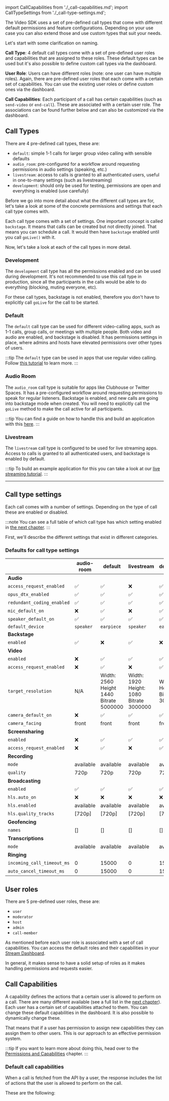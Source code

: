 import CallCapabilities from './\_call-capabilities.md';
import CallTypeSettings from './\_call-type-settings.md';

The Video SDK uses a set of pre-defined call types that come with different default permissions and feature configurations.
Depending on your use case you can also extend those and use custom types that suit your needs.

Let's start with some clarification on naming.

**Call Type**: 4 default call types come with a set of pre-defined user roles
and capabilities that are assigned to these roles. These default types can be used but it's
also possible to define custom call types via the dashboard.

**User Role**: Users can have different roles (note: one user can have multiple roles).
Again, there are pre-defined user roles that each come with a certain set of capabilities. You can
use the existing user roles or define custom ones via the dashboard.

**Call Capabilities**: Each participant of a call has certain capabilities (such as `send-video` or `end-call`).
These are associated with a certain user role. The associations can be found further below and can also be customized
via the dashboard.

## Call Types

There are 4 pre-defined call types, these are:

- `default`: simple 1-1 calls for larger group video calling with sensible defaults
- `audio_room`: pre-configured for a workflow around requesting permissions in audio settings (speaking, etc.)
- `livestream`: access to calls is granted to all authenticated users, useful in one-to-many settings (such as livestreaming)
- `development`: should only be used for testing, permissions are open and everything is enabled (use carefully)

Before we go into more detail about what the different call types are for, let's take a look at some
of the concrete permissions and settings that each call type comes with.

Each call type comes with a set of settings. One important concept is called `backstage`. It
means that calls can be created but not directly joined. That means you can schedule a call. It would
then have `backstage` enabled until you call `goLive()` with it.

Now, let's take a look at each of the call types in more detail.

### Development

The `development` call type has all the permissions enabled and can be used during development. It's not recommended to use this call type in production, since all the participants in the calls would be able to do everything (blocking, muting everyone, etc).

For these call types, backstage is not enabled, therefore you don't have to explicitly call `goLive` for the call to be started.

### Default

The `default` call type can be used for different video-calling apps, such as 1-1 calls, group calls, or meetings with multiple people. Both video and audio are enabled, and backstage is disabled. It has permissions settings in place, where admins and hosts have elevated permissions over other types of users.

:::tip
The `default` type can be used in apps that use regular video calling. Follow [this tutorial](../../tutorials/video-calling) to learn more.
:::

### Audio Room

The `audio_room` call type is suitable for apps like Clubhouse or Twitter Spaces. It has a pre-configured workflow around requesting permissions to speak for regular listeners. Backstage is enabled, and new calls are going into backstage mode when created. You will need to explicitly call the `goLive` method to make the call active for all participants.

:::tip
You can find a guide on how to handle this and build an application with this [here](../../tutorials/audio-room).
:::

### Livestream

The `livestream` call type is configured to be used for live streaming apps. Access to calls is granted to all authenticated users, and backstage is enabled by default.

:::tip
To build an example application for this you can take a look at our [live streaming tutorial](../../tutorials/livestream).
:::

---

## Call type settings

Each call comes with a number of settings. Depending on the type of call these are enabled or disabled.

:::note
You can see a full table of which call type has which setting enabled in [the next chapter](#defaults-for-call-type-settings).
:::

First, we'll describe the different settings that exist in different categories.

<CallTypeSettings />

### Defaults for call type settings

|                            | audio-room | default                                            | livestream                                         | development                                       |
| -------------------------- | ---------- | -------------------------------------------------- | -------------------------------------------------- | ------------------------------------------------- |
| **Audio**                  |            |                                                    |                                                    |                                                   |
| `access_request_enabled`   | ✅         | ✅                                                 | ❌                                                 | ✅                                                |
| `opus_dtx_enabled`         | ✅         | ✅                                                 | ✅                                                 | ✅                                                |
| `redundant_coding_enabled` | ✅         | ✅                                                 | ✅                                                 | ✅                                                |
| `mic_default_on`           | ❌         | ✅                                                 | ❌                                                 | ✅                                                |
| `speaker_default_on`       | ✅         | ✅                                                 | ✅                                                 | ✅                                                |
| `default_device`           | `speaker`  | `earpiece`                                         | `speaker`                                          | `earpiece`                                        |
| **Backstage**              |            |                                                    |                                                    |                                                   |
| `enabled`                  | ✅         | ❌                                                 | ✅                                                 | ❌                                                |
| **Video**                  |            |                                                    |                                                    |                                                   |
| `enabled`                  | ❌         | ✅                                                 | ✅                                                 | ✅                                                |
| `access_request_enabled`   | ❌         | ✅                                                 | ❌                                                 | ✅                                                |
| `target_resolution`        | N/A        | Width: 2560<br /> Height 1440<br />Bitrate 5000000 | Width: 1920<br />Height: 1080<br />Bitrate 3000000 | Width: 1920<br />Height 1080<br />Bitrate 3000000 |
| `camera_default_on`        | ❌         | ✅                                                 | ✅                                                 | ✅                                                |
| `camera_facing`            | front      | front                                              | front                                              | front                                             |
| **Screensharing**          |            |                                                    |                                                    |                                                   |
| `enabled`                  | ❌         | ✅                                                 | ✅                                                 | ✅                                                |
| `access_request_enabled`   | ❌         | ✅                                                 | ❌                                                 | ✅                                                |
| **Recording**              |            |                                                    |                                                    |                                                   |
| `mode`                     | available  | available                                          | available                                          | available                                         |
| `quality`                  | 720p       | 720p                                               | 720p                                               | 720p                                              |
| **Broadcasting**           |            |                                                    |                                                    |                                                   |
| `enabled`                  | ✅         | ✅                                                 | ✅                                                 | ✅                                                |
| `hls.auto_on`              | ❌         | ❌                                                 | ❌                                                 | ❌                                                |
| `hls.enabled`              | available  | available                                          | available                                          | available                                         |
| `hls.quality_tracks`       | [720p]     | [720p]                                             | [720p]                                             | [720p]                                            |
| **Geofencing**             |            |                                                    |                                                    |                                                   |
| `names`                    | []         | []                                                 | []                                                 | []                                                |
| **Transcriptions**         |            |                                                    |                                                    |                                                   |
| `mode`                     | available  | available                                          | available                                          | available                                         |
| **Ringing**                |            |                                                    |                                                    |                                                   |
| `incoming_call_timeout_ms` | 0          | 15000                                              | 0                                                  | 15000                                             |
| `auto_cancel_timeout_ms`   | 0          | 15000                                              | 0                                                  | 15000                                             |

## User roles

There are 5 pre-defined user roles, these are:

- `user`
- `moderator`
- `host`
- `admin`
- `call-member`

As mentioned before each user role is associated with a set of call capabilities. You can access the default roles and their capabilities in your [Stream Dashboard](https://dashboard.getstream.io/).

In general, it makes sense to have a solid setup of roles as it makes handling permissions and requests easier.

## Call Capabilities

A capability defines the actions that a certain user is allowed to perform on a call. There are many different
available (see a full list in the [next chapter](#default-settings)). Each user has a certain set of capabilities attached to them.
You can change these default capabilities in the dashboard. It is also possible to dynamically change these.

That means that if a user has permission to assign new capabilities they can assign them to other users.
This is our approach to an effective permission system.

:::tip
If you want to learn more about doing this, head over to the [Permissions and Capabilities](../../guides/permissions-and-moderation) chapter.
:::

### Default call capabilities

When a call is fetched from the API by a user, the response includes the list of actions that the user is allowed to perform on the call.

These are the following:

<CallCapabilities />
